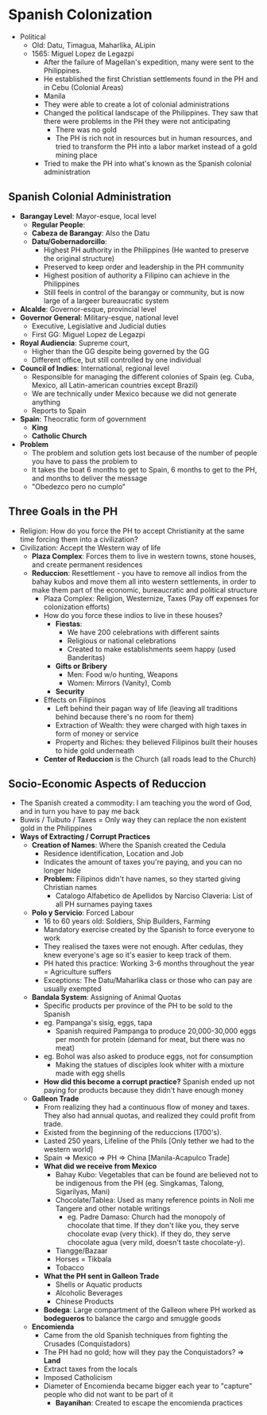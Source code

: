 # Spanish Colonization

* Political
  * Old: Datu, Timagua, Maharlika, ALipin
  * 1565: Miguel Lopez de Legazpi 
    * After the failure of Magellan's expedition, many were sent to the Philippines. 
    * He established the first Christian settlements found in the PH and in Cebu (Colonial Areas)
    * Manila
    * They were able to create a lot of colonial administrations
    * Changed the political landscape of the Philippines. They saw that there were problems in the PH they were not anticipating
      * There was no gold
      * The PH is rich not in resources but in human resources, and tried to transform the PH into a labor market instead of a gold mining place
    * Tried to make the PH into what's known as the Spanish colonial administration

## Spanish Colonial Administration
* **Barangay Level**: Mayor-esque, local level
  * **Regular People**: 
  * **Cabeza de Barangay**: Also the Datu
  * **Datu/Gobernadorcillo**: 
    * Highest PH authority in the Philippines (He wanted to preserve the original structure)
    * Preserved to keep order and leadership in the PH community
    * Highest position of authority a Filipino can achieve in the Philippines
    * Still feels in control of the barangay or community, but is now large of a largeer bureaucratic system
* **Alcalde**: Governor-esque, provincial level
* **Governor General**: Military-esque, national level
  * Executive, Legislative and Judicial duties
  * First GG: Miguel Lopez de Legazpi
* **Royal Audiencia**: Supreme court, 
  * Higher than the GG despite being governed by the GG
  * Different office, but still controlled by one individual
* **Council of Indies**: International, regional level
  * Responsible for managing the different colonies of Spain (eg. Cuba, Mexico, all Latin-american countries except Brazil)
  * We are technically under Mexico because we did not generate anything
  * Reports to Spain
* **Spain**: Theocratic form of government
  * **King**
  * **Catholic Church**
* **Problem**
  * The problem and solution gets lost because of the number of people you have to pass the problem to
  * It takes the boat 6 months to get to Spain, 6 months to get to the PH, and months to deliver the message
  * "Obedezco pero no cumplo" 

## Three Goals in the PH
* Religion: How do you force the PH to accept Christianity at the same time forcing them into a civilization?
* Civilization: Accept the Western way of life
  * **Plaza Complex**: Forces them to live in western towns, stone houses, and create permanent residences
  * **Reduccion**: Resettlement - you have to remove all indios from the bahay kubos and move them all into western settlements, in order to make them part of the economic, bureaucratic and political structure
    * Plaza Complex: Religion, Westernize, Taxes (Pay off expenses for colonization efforts)
    * How do you force these indios to live in these houses?
      * **Fiestas**: 
        * We have 200 celebrations with different saints
        * Religious or national celebrations
        * Created to make establishments seem happy (used Banderitas)
      * **Gifts or Bribery** 
        * Men: Food w/o hunting, Weapons
        * Women: Mirrors (Vanity), Comb
      * **Security**
    * Effects on Filipinos
      * Left behind their pagan way of life (leaving all traditions behind because there's no room for them)
      * Extraction of Wealth: they were charged with high taxes in form of money or service
      * Property and Riches: they believed Filipinos built their houses to hide gold underneath
    * **Center of Reduccion** is the Church (all roads lead to the Church)

## Socio-Economic Aspects of Reduccion
* The Spanish created a commodity: I am teaching you the word of God, and in turn you have to pay me back
* Buwis / Tuibuto / Taxes = Only way they can replace the non existent gold in the Philippines
* **Ways of Extracting / Corrupt Practices**
  * **Creation of Names**: Where the Spanish created the Cedula
    * Residence identification, Location and Job
    * Indicates the amount of taxes you're paying, and you can no longer hide
    * **Problem:** Filipinos didn't have names, so they started giving Christian names
      * Catalogo Alfabetico de Apellidos by Narciso Claveria: List of all PH surnames paying taxes
  * **Polo y Servicio**: Forced Labour
    * 16 to 60 years old: Soldiers, Ship Builders, Farming
    * Mandatory exercise created by the Spanish to force everyone to work
    * They realised the taxes were not enough. After cedulas, they knew everyone's age so it's easier to keep track of them.
    * PH hated this practice: Working 3-6 months throughout the year = Agriculture suffers
    * Exceptions: The Datu/Maharlika class or those who can pay are usually exempted
  * **Bandala System**: Assigning of Animal Quotas
    * Specific products per province of the PH to be sold to the Spanish
    * eg. Pampanga's sisig, eggs, tapa
      * Spanish required Pampanga to produce 20,000-30,000 eggs per month for protein (demand for meat, but there was no meat)
    * eg. Bohol was also asked to produce eggs, not for consumption
      * Making the statues of disciples look whiter with a mixture made with egg shells
    * **How did this become a corrupt practice?** Spanish ended up not paying for products because they didn't have enough money
  * **Galleon Trade**
    * From realizing they had a continuous flow of money and taxes. They also had annual quotas, and realized they could profit from trade.
    * Existed from the beginning of the reduccions (1700's).
    * Lasted 250 years, Lifeline of the Phils [Only tether we had to the western world]
    * Spain => Mexico => PH => China [Manila-Acapulco Trade]
    * **What did we receive from Mexico**
      * Bahay Kubo: Vegetables that can be found are believed not to be indigenous from the PH (eg. Singkamas, Talong, Sigarilyas, Mani)
      * Chocolate/Tablea: Used as many reference points in Noli me Tangere and other notable writings
        * eg. Padre Damaso: Church had the monopoly of chocolate that time. If they don't like you, they serve chocolate evap (very thick). If they do, they serve chocolate agua (very mild, doesn't taste chocolate-y).
      * Tiangge/Bazaar
      * Horses = Tikbala
      * Tobacco
    * **What the PH sent in Galleon Trade**
      * Shells or Aquatic products
      * Alcoholic Beverages
      * Chinese Products
    * **Bodega**: Large compartment of the Galleon where PH worked as **bodegueros** to balance the cargo and smuggle goods
  * **Encomienda**
    * Came from the old Spanish techniques from fighting the Crusades (Conquistadors)
    * The PH had no gold; how will they pay the Conquistadors? => **Land**
    * Extract taxes from the locals
    * Imposed Catholicism
    * Diameter of Encomienda became bigger each year to "capture" people who did not want to be part of it
      * **Bayanihan**: Created to escape the encomienda practices















